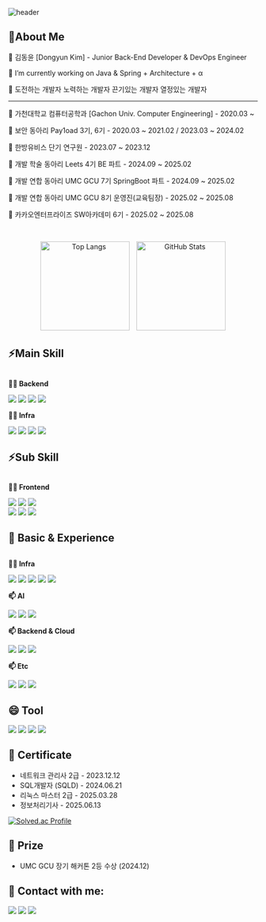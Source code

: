 ![header](https://capsule-render.vercel.app/api?type=slice&color=gradient&height=300&text=Welcome%20To%20Dyk's%20GitHub&fontSize=60&customColorList=0,2,3&animation=scaleIn)

## 🌱About Me

  <p>🔭 김동윤 [Dongyun Kim] - Junior Back-End Developer & DevOps Engineer</p>
  <p>🔭 I’m currently working on Java & Spring + Architecture + α </p>
  <p>🔭 도전하는 개발자 노력하는 개발자 끈기있는 개발자 열정있는 개발자</p>
  
  <hr>
  <p>🔭 가천대학교 컴퓨터공학과 [Gachon Univ. Computer Engineering] - 2020.03 ~ </p>
  <p>🔭 보안 동아리 Pay1oad 3기, 6기 - 2020.03 ~ 2021.02 / 2023.03 ~ 2024.02</p>
  <p>🔭 한방유비스 단기 연구원 - 2023.07 ~ 2023.12</p>
  <p>🔭 개발 학술 동아리 Leets 4기 BE 파트 - 2024.09 ~ 2025.02</p>
  <p>🔭 개발 연합 동아리 UMC GCU 7기 SpringBoot 파트 - 2024.09 ~ 2025.02 </p>
  <p>🔭 개발 연합 동아리 UMC GCU 8기 운영진(교육팀장) - 2025.02 ~ 2025.08</p>
  <p>🔭 카카오엔터프라이즈 SW아카데미 6기 - 2025.02 ~ 2025.08</p> <br/>


  <p align="center">
      <img src="https://github-readme-stats.vercel.app/api/top-langs/?username=dyk-im&layout=compact&theme=nord&hide_border=true" height="180" alt="Top Langs" style="margin-right: 10px;"/>
      <img src="https://github-readme-stats.vercel.app/api?username=dyk-im&show_icons=true&include_all_commits=true&theme=nord&hide_border=true" height="180" alt="GitHub Stats"/>
  </p>


## ⚡Main Skill
<div style="display:flex; flex-direction:column; align-items:flex-start;">
  <p><strong>🧑‍💻 Backend </strong></p>
     <div>
       <img src="https://img.shields.io/badge/java-F98012?style=for-the-badge&logo=openjdk&logoColor=white">
       <img src="https://img.shields.io/badge/spring-6DB33F?style=for-the-badge&logo=spring&logoColor=black">
       <img src="https://img.shields.io/badge/springboot-6DB33F?style=for-the-badge&logo=springboot&logoColor=black">
       <img src="https://img.shields.io/badge/MySQL-4479A1?style=for-the-badge&logo=mysql&logoColor=white">
     </div>
  <p><strong>🧑‍💻 Infra</strong></p>
       <div>
         <img src="https://img.shields.io/badge/AWS-232F3E?style=for-the-badge&logo=amazon-aws&logoColor=white">
         <img src="https://img.shields.io/badge/Docker-2496ED?style=for-the-badge&logo=docker&logoColor=white">
         <img src="https://img.shields.io/badge/githubactions-2088FF?style=for-the-badge&logo=githubactions&logoColor=black">
         <img src="https://img.shields.io/badge/Linux-FCC624?style=for-the-badge&logo=linux&logoColor=black">
     </div>
</div>

## ⚡Sub Skill
<div style="display:flex; flex-direction:column; align-items:flex-start;">
  <p><strong>🧑‍💻 Frontend</strong></p>
     <div>
        <!-- <img src="https://img.shields.io/badge/Html5-E34F26?style=for-the-badge&logo=html5&logoColor=white"> -->
        <!-- <img src="https://img.shields.io/badge/css-1572B6?style=for-the-badge&logo=css3&logoColor=white"> -->
        <img src="https://img.shields.io/badge/JS-F7DF1E?style=for-the-badge&logo=javascript&logoColor=black">
        <img src="https://img.shields.io/badge/react-61DAFB?style=for-the-badge&logo=react&logoColor=white"> 
        <img src="https://img.shields.io/badge/Vite-646CFF?style=for-the-badge&logo=vite&logoColor=white"><br/>
        <img src="https://img.shields.io/badge/Zustand-000000?style=for-the-badge&logo=zustand&logoColor=white">
        <img src="https://img.shields.io/badge/React Query-FF4154?style=for-the-badge&logo=react-query&logoColor=white">
        <img src="https://img.shields.io/badge/styled--components-DB7093?style=for-the-badge&logo=styled-components&logoColor=white">
        <!-- <img src="https://img.shields.io/badge/Amplify-DC382D?style=for-the-badge&logo=awsamplify&logoColor=white"> -->
     </div>
</div>

##  🤔 Basic & Experience
<div style="display:flex; flex-direction:column; align-items:flex-start;">
    <p><strong>🧑‍💻 Infra</strong></p>
       <div>
         <img src="https://img.shields.io/badge/K8S-326CE5?style=for-the-badge&logo=kubernetes&logoColor=white">
         <img src="https://img.shields.io/badge/terraform-844FBA?style=for-the-badge&logo=terraform&logoColor=white">
         <img src="https://img.shields.io/badge/Redis-DC382D?style=for-the-badge&logo=redis&logoColor=white">
         <img src="https://img.shields.io/badge/Nginx-009639?style=for-the-badge&logo=nginx&logoColor=white">
         <img src="https://img.shields.io/badge/RabbitMQ-FF6600?style=for-the-badge&logo=rabbitmq&logoColor=white">
     </div>
    <p><strong>📫 AI</strong></p>
    <div>
      <img src="https://img.shields.io/badge/Python-3776AB?style=for-the-badge&logo=python&logoColor=white">
      <img src="https://img.shields.io/badge/FastAPI-009688?style=for-the-badge&logo=fastapi&logoColor=white">
      <img src="https://img.shields.io/badge/LangChain-3B3B98?style=for-the-badge&logoColor=white">
      <!-- <img src="https://img.shields.io/badge/Gunicorn-499848?style=for-the-badge&logoColor=white"> -->
    </div>
    <!-- <p><strong>📫 Frontend</strong></p> -->
    <div>
        <!-- <img src="https://img.shields.io/badge/vue-4FC08D?style=for-the-badge&logo=vue.js&logoColor=white"> -->
        <!-- <img src="https://img.shields.io/badge/jsp-FF6600?style=for-the-badge&logo=ejs&logoColor=white"> -->
    </div>
    <p><strong>📫 Backend & Cloud</strong></p>
    <div>
      <!-- <img src="https://img.shields.io/badge/Spring Cloud-6DB33F?style=for-the-badge&logo=spring&logoColor=white"> -->
      <img src="https://img.shields.io/badge/GCP-4285F4?style=for-the-badge&logo=google-cloud&logoColor=white">
      <img src="https://img.shields.io/badge/OCI-F80000?style=for-the-badge&logo=oracle&logoColor=white">
      <img src="https://img.shields.io/badge/Azure-0078D4?style=for-the-badge&logo=microsoft-azure&logoColor=white">
      <!-- <img src="https://img.shields.io/badge/KCP-FFCD00?style=for-the-badge&logo=kakao&logoColor=black"> -->
      <!-- <img src="https://img.shields.io/badge/Node.js-5FA04E?style=for-the-badge&logo=node.js&logoColor=black"> -->
      <!-- <img src="https://img.shields.io/badge/express-000000?style=for-the-badge&logo=express&logoColor=white"> -->
      <!-- <img src="https://img.shields.io/badge/Oracle-F80000?style=for-the-badge&logo=oracle&logoColor=white"> -->
    </div>
    <p><strong>📫 Etc</strong></p>
    <div>
      <img src="https://img.shields.io/badge/C-00599C?style=for-the-badge&logo=C&logoColor=white"/>
      <img src="https://img.shields.io/badge/C++-00599C?style=for-the-badge&logo=cplusplus&logoColor=white">
      <!-- <img src="https://img.shields.io/badge/TS-3178C6?style=for-the-badge&logo=typescript&logoColor=white"> -->
      <img src="https://img.shields.io/badge/Security-1A1A1A?style=for-the-badge&logo=hackaday&logoColor=white">
      <!-- <img src="https://img.shields.io/badge/raspberry pi-A22846?style=for-the-badge&logo=raspberry pi&logoColor=white"> -->
    </div>
</div>

## 😄 Tool
  <div>
    <img src="https://img.shields.io/badge/Slack-4A154B?style=for-the-badge&logo=slack&logoColor=white">
    <img src="https://img.shields.io/badge/figma-F24E1E?style=for-the-badge&logo=figma&logoColor=white">
    <img src="https://img.shields.io/badge/Jira-0052CC?style=for-the-badge&logo=jira&logoColor=white">
    <img src="https://img.shields.io/badge/Notion-000000?style=for-the-badge&logo=notion&logoColor=white">
  </div>

## 📝 Certificate
* 네트워크 관리사 2급 - 2023.12.12
* SQL개발자 (SQLD) - 2024.06.21
* 리눅스 마스터 2급 - 2025.03.28
* 정보처리기사 - 2025.06.13

[![Solved.ac Profile](http://mazassumnida.wtf/api/v2/generate_badge?boj=)](https://solved.ac/dyk-im/)

## 📝 Prize
* UMC GCU 장기 해커톤 2등 수상 (2024.12)

## 💬 Contact with me:
<div style="display:flex; flex-direction:column; align-items:flex-start;">
  <div>
    <img src="https://img.shields.io/badge/LinkedIn-0A66C2?style=for-the-badge&logo=linkedin&logoColor=white" />
    <img src="https://img.shields.io/badge/gmail-EA4335?style=for-the-badge&logo=gmail&logoColor=white">
    <img src="https://img.shields.io/badge/discord-5865F2?style=for-the-badge&logo=discord&logoColor=white">
  </div>
  <br>
</div>


